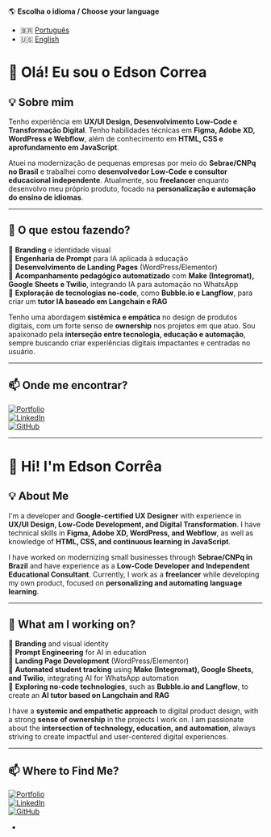 🌎 **Escolha o idioma / Choose your language**  
- 🇧🇷 [Português](#-olá-eu-sou-o-edson-corrêa-)  
- 🇺🇸 [English](#-hi-im-edson-corrêa-)  



# 👋 Olá! Eu sou o Edson Correa   

## 💡 Sobre mim  
Tenho experiência em **UX/UI Design, Desenvolvimento Low-Code e Transformação Digital**. Tenho habilidades técnicas em **Figma, Adobe XD, WordPress e Webflow**, além de conhecimento em **HTML, CSS e aprofundamento em JavaScript**.  

Atuei na modernização de pequenas empresas por meio do **Sebrae/CNPq no Brasil** e trabalhei como **desenvolvedor Low-Code e consultor educacional independente**. Atualmente, sou **freelancer** enquanto desenvolvo meu próprio produto, focado na **personalização e automação do ensino de idiomas**.  

---

## 📌 O que estou fazendo?  
🔹 **Branding** e identidade visual  
🔹 **Engenharia de Prompt** para IA aplicada à educação  
🔹 **Desenvolvimento de Landing Pages** (WordPress/Elementor)  
🔹 **Acompanhamento pedagógico automatizado** com **Make (Integromat), Google Sheets e Twilio**, integrando IA para automação no WhatsApp  
🔹 **Exploração de tecnologias no-code**, como **Bubble.io e Langflow**, para criar um **tutor IA baseado em Langchain e RAG**  

Tenho uma abordagem **sistêmica e empática** no design de produtos digitais, com um forte senso de **ownership** nos projetos em que atuo. Sou apaixonado pela **interseção entre tecnologia, educação e automação**, sempre buscando criar experiências digitais impactantes e centradas no usuário.  

---

## 📫 Onde me encontrar?  
[![Portfolio](https://img.shields.io/badge/Portfolio-edcorrea.tech-blue?style=for-the-badge)](https://edcorrea.tech)  
[![LinkedIn](https://img.shields.io/badge/LinkedIn-Edson%20Corrêa-blue?style=for-the-badge&logo=linkedin)](https://www.linkedin.com/in/edsonccn/)  
[![GitHub](https://img.shields.io/github/followers/edsonccn?label=Follow&style=social)](https://github.com/edsonccn)  

---

# 👋 Hi! I'm Edson Corrêa  

## 💡 About Me  
I'm a developer and **Google-certified UX Designer** with experience in **UX/UI Design, Low-Code Development, and Digital Transformation**. I have technical skills in **Figma, Adobe XD, WordPress, and Webflow**, as well as knowledge of **HTML, CSS, and continuous learning in JavaScript**.  

I have worked on modernizing small businesses through **Sebrae/CNPq in Brazil** and have experience as a **Low-Code Developer and Independent Educational Consultant**. Currently, I work as a **freelancer** while developing my own product, focused on **personalizing and automating language learning**.  

---

## 📌 What am I working on?  
🔹 **Branding** and visual identity  
🔹 **Prompt Engineering** for AI in education  
🔹 **Landing Page Development** (WordPress/Elementor)  
🔹 **Automated student tracking** using **Make (Integromat), Google Sheets, and Twilio**, integrating AI for WhatsApp automation  
🔹 **Exploring no-code technologies**, such as **Bubble.io and Langflow**, to create an **AI tutor based on Langchain and RAG**  

I have a **systemic and empathetic approach** to digital product design, with a strong **sense of ownership** in the projects I work on. I am passionate about the **intersection of technology, education, and automation**, always striving to create impactful and user-centered digital experiences.  

---

## 📫 Where to Find Me?  
[![Portfolio](https://img.shields.io/badge/Portfolio-edcorrea.tech-blue?style=for-the-badge)](https://edcorrea.tech)  
[![LinkedIn](https://img.shields.io/badge/LinkedIn-Edson%20Corrêa-blue?style=for-the-badge&logo=linkedin)](https://www.linkedin.com/in/edsonccn/)  
[![GitHub](https://img.shields.io/github/followers/edsonccn?label=Follow&style=social)](https://github.com/edsonccn)  

- 
